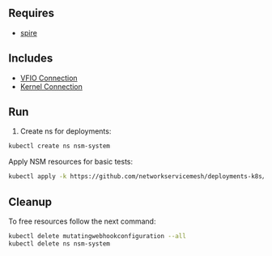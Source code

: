 ## Requires

- [spire](../spire)

## Includes

- [VFIO Connection](../use-cases/Vfio2Noop)
- [Kernel Connection](../use-cases/SriovKernel2Noop)

## Run

1. Create ns for deployments:
```bash
kubectl create ns nsm-system
```

Apply NSM resources for basic tests:
```bash
kubectl apply -k https://github.com/networkservicemesh/deployments-k8s/examples/sriov?ref=716baf01d723075985aa1722d2eda17ed049dd60
```

## Cleanup

To free resources follow the next command:
```bash
kubectl delete mutatingwebhookconfiguration --all
kubectl delete ns nsm-system
```

